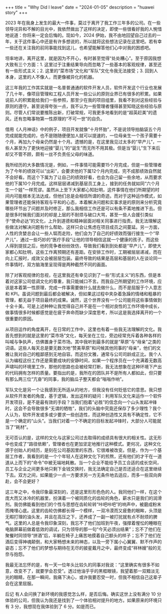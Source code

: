 +++
title = "Why Did I leave"
date = "2024-01-05"
description = "huawei story"
+++

2023 年在我身上发生的最大一件事，莫过于离开了我工作三年多的公司。在一些领导诧异和不解的目光中，我依然做出了这样的决定，即使一些很看好我的人惋惜地说道：你将来一定会后悔的。现如今，2024 伊始，我不由地回望自己过去的一年，关于这件事心中还是有许多想说的，所以就将这些想法记录在这里吧。若有幸一些还在关注我的前同事能找到这儿，也希望能解答他们心中对我的困惑吧。

坦率地讲，离开这里，就是因为不开心，有时甚至觉得“处处糟心”。至于原因我想大致有三个方面：1. 这里过于注重结果导向而忽略了一些基本的客观规律，甚至还有一些形式主义；2. 这里的“菜市场”文化和“军队”文化令我无法接受；3. 回到人本身，这里的人不像人，而更像被异化的机器。

这三年我的工作其实就是一名普普通通的软件开发人员，软件开发这个行业也发展了几十年，像项目管理和工程人员开发一些公认的原则业界已有很多的积累。如果说前人的积累能给我们一些参照，那至少在我的项目组里，我看不到对这些经验与原则的遵守。甚至说得夸张一点，我不认为一些管理者懂得甚至知晓这些经验与原则。尽管人们常说要推陈出新，打破常规，可我更多地看到的是“超英赶美”的遗风，还有忽略事物第一性原理的“不可一世”的自负。

借用《人月神话》中的例子，项目开发就像“十月怀胎”，不是说领导拍脑袋五个月完成就能完成的，也不是随随便便加人就可以提速的，一位母亲生一个孩子需要十个月，再加九个母亲仍然是十个月。遗憾的是，在这里我见过太多的“早产儿”，一些人甚至为了更快地迎接“婴儿”的“诞生”而无所不用其极。但是当“婴儿”生下来后却又不管不顾，颇有一丝不负责任父母的味道。

我所经历的大多数情况是，例如，一件事情可能需要15个月完成，但是一些管理者为了今年的绩效可以“出彩”，会要求他的下属12个月内完成，完不成那绩效自然就不会好看。而这个下属为了让自己的绩效好看，也会为自己留一些余地，从而要求他的下属10个月完成。这样层层递减到基层员工身上，接到的任务就如同“六个月生一个娃”一样荒谬。虽然从上至下大家都心知肚明，这件事情在他们所期望的时间内可能根本无法达成，但他们总是会相信所谓的奇迹。而对于这种运作模式，如果管理者还能保持客观与平和的心态，本着解决问题和实事求是的原则来分析究竟哪些环节出了问题并及时修正，那么我相信工作还是可以有条不紊地推进下去。但是很多时候我们面对的却是上层的不耐烦与破口大骂，甚至一些人会援引类似于“使命必达”的文化，上升到道德和精神层面对相关同事进行指责。我无法理解这些做法对解决问题有什么帮助，这样只会让焦虑在项目成员之间蔓延。另一方面，人性的贪婪总会让一些人铤而走险，他们会为了自己的好绩效而强行接生一个“早产儿”，通过一些巧妙的“医疗手段”让他的领导相信这就一个健康的孩子。而这些人得到提拔之后，他的竞争者纷纷效仿，导致我们看到到处都是“早产儿”，即使大家都心知肚明，这些工作离预期还有差距。在安排工作时，工期被层层递减，而在向上汇报时，成效又会被层层包装。最终导致的结果是高层和基层的人在谈论同一件事情时，双方脑海里呈现得是两种截然不同的画面。

除了对客观规律的忽视，在这里我还有幸见识到了一些“形式主义”的东西，但是本着对这家公司低调文化的尊重，我只能缄口不言。而我自己所期望的工作环境，应该是本着第一性原理，完成一件事需要做什么就去做什么，而不是屈服于个人意志和 KPI。虽说问题到最后都会被解决，但如果这过程中夹杂着急躁的情绪和粗暴的管理，都无益于项目最终的成果。诚然，这个世界没有一个公司能将这些事情做到十全十美。可是上述种种让我觉得自己并不是在一个相对良性的工作环境中成长，做事情很多时候都感觉是在疲于奔命而缺少深度思考，所以这是我选择离开的一个很重要的原因。

从项目运作的角度离开，在日常的工作中，这里也有着一些我无法理解的文化。我首先想到的就是这里的“菜市场”文化，每天坐在工位，旁边经常充斥着各种各样的叫喊与争执声，仿佛置身于菜市场。其中我听到最多的就是“草原”与“母亲”之类的词语。这些人每天总是要无数次地“赞美草原”和问候其他同事的“母亲”，他们的文雅让我对自己的粗鄙感到无地自容。而这份文雅，通常与公司司龄成正比。我个人认为编程这份工作还是需要成块的安静时间，如果一个程序员在一个充满着无数高声啸叫的环境里工作，那他的思路也会被经常打断，我无法想象在这种环境下产出的代码拥有怎样的质量。要指出的是，我所在的团队并不是所有人都如此，但只要有那么两三位“亢奋”的同事，我的脑瓜子整天都会“嗡嗡作响”。

军队文化是另一个让我感到无所适从的地方，但我没有任何贬低它的意思。我只想从软件开发者的角度，基于逻辑，发出这样的疑问：利用军队文化来运作一个软件开发项目，是不是最有效的手段？当我们抱着“必胜”的信念向一个山头发起冲锋时，这会不会导致很多“无谓的牺牲”，我们的头脑中究竟还保存了多少理性？我个人认为，软件开发或多或少要求一些创造性，而这种创造性又具有不确定性，它不是一个确定的“山头”。当我们对着一个不确定的目标发起冲锋时，大部分人可能就当了“耗材”。

无可否认的是，这样的文化与这家公司过去取得的成绩具有很大的相关性。这无形中也变成了“路径依赖”，管理者也在更加坚定地推行这种模式。更何况，这种文化源于创始人的经历，是刻在公司基因里的东西，它很难被改变。但是，作为一个基层工作者，我看到的是一个个年轻人在这种文化下的煎熬，还有他们的才干在一道道从上而下的“命令”中被无端地耗散。当一个企业不能给予员工合适的成长空间，员工与企业之间更多地只剩下金钱交换时，我无法确定自己是否还适合在这里继续下去。双方之间，如果能少一点一方要求另一方无条件地去适应，而多一些双向奔赴，会不会更好？

这三年之中，令我印象最深刻的，还是这里形形色色的人。我同他们一样，在这个庞大而又冰冷的机器里，扮演着一个被同质化的齿轮的角色，薪水只是我们的润滑剂。我仿佛能看到他们的个性与思想在齿轮轮转“咔吧咔吧”的响声中，被磨成粉末而掩埋心底。这里的齿轮仿佛都长得一个模样，一双冷漠而又疲惫的眼眸，头顶是无暇打理的油头发，并且在高压之下，还养成了一副一被打扰就有点不耐烦的脾气。这里的人总是令我印象深刻，我忘不了他们加班到午夜，强撑着惺忪的睡眼在电脑屏幕前做着低效的调试，只为领导的那一句“今天必须出结果”；忘不了他们在聚餐时同领导“拼酒”后，半躺在椅子上痛苦地摸着自己额头的样子；忘不了他们在酒后变得神魂颠倒，和大家畅想未来的神态，以及一旁下属小心翼翼、默不作声的姿态；忘不了他们的梦想与期待在无尽的披星戴月之中，最终变成“祥林嫂”般的无奈与抱怨。

我最无法忘怀的是，有一天一位年头比较久的同事对我说：“这里确实有很多不如意，改变不了，就要学会忍受”。透过他油乎乎的黑框眼镜，我望着那一双黯淡无光的眼睛，在那一瞬间，我痛下决心，或许我要忍受一时，但我不相信自己这辈子会在这里屈服。

后记
有人会问换了新环境的我感觉怎么样，是否后悔。确实这世上没有满分 10 分体验的公司，但我认为我还是找到了一个体验相对提升的地方。如果原来的环境只有 3 分，我想现在我体验到了 6 分。如是而已。
